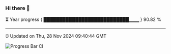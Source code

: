 ### Hi there 👋

⏳ Year progress { ███████████████████████████▁▁▁ } 90.82 %

---

⏰ Updated on Thu, 28 Nov 2024 09:40:44 GMT

![Progress Bar CI](https://github.com/IshwaranRudhara/GIT-ACTION/workflows/Progress%20Bar%20CI/badge.svg)

